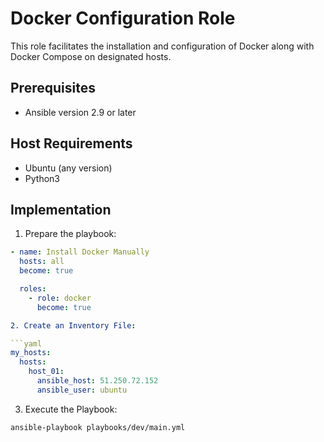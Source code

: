 # Docker Configuration Role

This role facilitates the installation and configuration of Docker along with Docker Compose on designated hosts.

## Prerequisites

- Ansible version 2.9 or later

## Host Requirements

- Ubuntu (any version)
- Python3

## Implementation

1. Prepare the playbook:

```yaml
- name: Install Docker Manually
  hosts: all
  become: true

  roles:
    - role: docker
      become: true

2. Create an Inventory File:

```yaml
my_hosts:
  hosts:
    host_01:
      ansible_host: 51.250.72.152
      ansible_user: ubuntu
```

3. Execute the Playbook:

```bash
ansible-playbook playbooks/dev/main.yml
```

